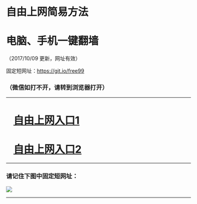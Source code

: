 ﻿# 自由上网简易方法

# 电脑、手机一键翻墙

（2017/10/09 更新，网址有效）

固定短网址：https://git.io/free99

### （微信如打不开，请转到浏览器打开）


***





# &nbsp;&nbsp; <a href="http://ft6348200.fwq-tz-1001.info/fwqtz01.html?t=100900111023 " target="_blank">自由上网入口1</a>
# &nbsp;&nbsp; <a href="http://ft3034116849.fwq-tz-1002.info/fwqtz02.html?t=100900110037 " target="_blank">自由上网入口2</a>
***

### 请记住下图中固定短网址：

<img src="https://s3-us-west-2.amazonaws.com/fwq-1001/yjfq-20170905okok.png" /> 


***

